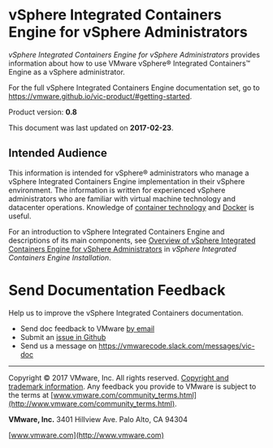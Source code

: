 # vSphere Integrated Containers Engine for vSphere Administrators

*vSphere Integrated Containers Engine for vSphere Administrators* provides information about how to use VMware vSphere&reg; Integrated Containers&trade; Engine as a vSphere administrator.

For the full vSphere Integrated Containers Engine documentation set, go to https://vmware.github.io/vic-product/#getting-started.

Product version: **0.8**

This document was last updated on **2017-02-23**.

## Intended Audience

This information is intended for vSphere&reg; administrators who manage a vSphere Integrated Containers Engine implementation in their vSphere environment. The information is written for experienced vSphere  administrators who are familiar with virtual machine technology and datacenter operations. Knowledge of [container technology](https://en.wikipedia.org/wiki/Operating-system-level_virtualization) and [Docker](https://docs.docker.com/) is useful.

For an introduction to vSphere Integrated Containers Engine and descriptions of its main components, see [Overview of vSphere Integrated Containers Engine for vSphere Administrators](../vic_installation/introduction.html) in *vSphere Integrated Containers Engine Installation*.

# Send Documentation Feedback #

Help us to improve the vSphere Integrated Containers documentation. 

- Send doc feedback to VMware <a href="mailto:docfeedback@vmware.com?subject=vSphere Integrated Containers&body=Please include the document name, HTML link, PDF page number, and section heading in your feedback. Thank you!">by email</a>
- Submit an [issue in Github](https://github.com/vmware/vic-product/issues)
- Send us a message on https://vmwarecode.slack.com/messages/vic-doc

----------

Copyright &copy; 2017 VMware, Inc. All rights reserved. [Copyright and trademark information](http://pubs.vmware.com/copyright-trademark.html). Any feedback you provide to VMware is subject to the terms at [www.vmware.com/community_terms.html](http://www.vmware.com/community_terms.html).

**VMware, Inc.**
3401 Hillview Ave.
Palo Alto, CA 94304

[www.vmware.com](http://www.vmware.com)
